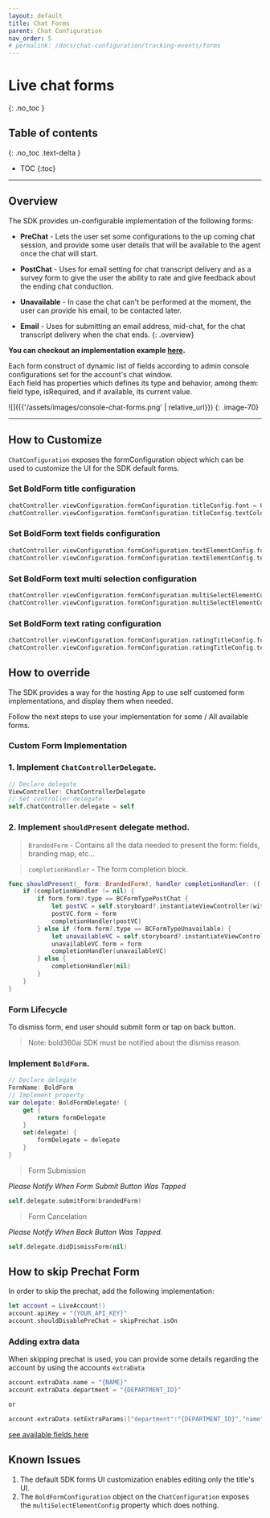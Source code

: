 ```yaml
---
layout: default
title: Chat Forms
parent: Chat Configuration
nav_order: 5
# permalink: /docs/chat-configuration/tracking-events/forms
---
```


# Live chat forms
{: .no_toc }

## Table of contents
{: .no_toc .text-delta }

- TOC
{:toc}

---

## Overview
The SDK provides un-configurable implementation of the following forms:   
- **PreChat** - Lets the user set some configurations to the up coming chat session, and provide some user details that will be available to the agent once the chat will start.

- **PostChat** - Uses for email setting for chat transcript delivery and as a survey form to give the user the ability to rate and give feedback about the ending chat conduction.

- **Unavailable** - In case the chat can't be performed at the moment, the user can provide his email, to be contacted later.

- **Email** - Uses for submitting an email address, mid-chat, for the chat transcript delivery when the chat ends.
{: .overview}

**You can checkout an implementation example [here](https://github.com/bold360ai/bold360-mobile-samples-ios/blob/master/BasicSample/BasicSample/ChatViewControllers/BoldFormViewController.swift).**

Each form construct of dynamic list of fields according to admin console configurations set for the account's chat window.  
Each field has properties which defines its type and behavior, among them: field type, isRequired, and if available, its current value.

![]({{'/assets/images/console-chat-forms.png' | relative_url}})
{: .image-70}

---

## How to Customize
`ChatConfiguration` exposes the formConfiguration object which can be used to customize the UI for the SDK default forms.

### Set BoldForm title configuration

```swift
chatController.viewConfiguration.formConfiguration.titleConfig.font = UIFont(name: "Times New Roman", size: 29.0)!
chatController.viewConfiguration.formConfiguration.titleConfig.textColor = UIColor.red
```

### Set BoldForm text fields configuration

```swift
chatController.viewConfiguration.formConfiguration.textElementConfig.font = UIFont(name: "Times New Roman", size: 14.0)!
chatController.viewConfiguration.formConfiguration.textElementConfig.textColor = UIColor.blue
```

### Set BoldForm text multi selection configuration

```swift
chatController.viewConfiguration.formConfiguration.multiSelectElementConfig.font = UIFont(name: "Times New Roman", size: 14.0)!
chatController.viewConfiguration.formConfiguration.multiSelectElementConfig.textColor = UIColor.brown
```

### Set BoldForm text rating configuration

```swift
chatController.viewConfiguration.formConfiguration.ratingTitleConfig.font = UIFont(name: "Times New Roman", size: 14.0)!
chatController.viewConfiguration.formConfiguration.ratingTitleConfig.textColor = UIColor.brown
```

## How to override
The SDK provides a way for the hosting App to use self customed form implementations, and display them when needed.

Follow the next steps to use your implementation for some / All available forms.

### Custom Form Implementation

### 1. Implement `ChatControllerDelegate`.

```swift
// Declare delegate
ViewController: ChatControllerDelegate
// Set controller delegate
self.chatController.delegate = self
```

### 2. Implement `shouldPresent` delegate method.

>`BrandedForm` - Contains all the data needed to present the form: fields, branding map, etc...

>`completionHandler` - The form completion block. 

```swift
func shouldPresent(_ form: BrandedForm!, handler completionHandler: (((UIViewController & BoldForm)?) -> Void)!) {
    if (completionHandler != nil) {
        if form.form?.type == BCFormTypePostChat {
            let postVC = self.storyboard?.instantiateViewController(withIdentifier: "postChat") as! PostChatViewController
            postVC.form = form
            completionHandler(postVC)
        } else if (form.form?.type == BCFormTypeUnavailable) {
            let unavailableVC = self.storyboard?.instantiateViewController(withIdentifier: "unavailable") as! UnavailableViewController
            unavailableVC.form = form
            completionHandler(unavailableVC)
        } else {
            completionHandler(nil)
        }
    }
}
```

### Form Lifecycle

To dismiss form, end user should submit form or tap on back button.

>Note: bold360ai SDK must be notified about the dismiss reason.

### Implement `BoldForm`.

```swift
// Declare delegate
FormName: BoldForm
// Implement property
var delegate: BoldFormDelegate! {
    get {
        return formDelegate
    }
    set(delegate) {
        formDelegate = delegate
    }
}
```

>Form Submission 

*Please Notify When Form Submit Button Was Tapped*

```swift
self.delegate.submitForm(brandedForm)
```

>Form Cancelation

*Please Notify When Back Button Was Tapped.* 

```swift
self.delegate.didDismissForm(nil)
```

## How to skip Prechat Form

In order to skip the prechat, add the following implementation:

```swift
let account = LiveAccount()
account.apiKey = "{YOUR_API_KEY}"
account.shouldDisablePreChat = skipPrechat.isOn
```

### Adding extra data

When skipping prechat is used, you can provide some details regarding the account by using the accounts `extraData`

```swift
account.extraData.name = "{NAME}"
account.extraData.department = "{DEPARTMENT_ID}"

or

account.extraData.setExtraParams(["department":"{DEPARTMENT_ID}","name": "{NAME}", "address": "{ADDRESS}"])
```

[see available fields here](https://developer.bold360.com/help/EN/Bold360API/Bold360API/c_bc_sdk_ios_core_integration_chat_session.html)

## Known Issues

1. The default SDK forms UI customization enables editing only the title's UI.
2. The `BoldFormConfiguration` object on the `ChatConfiguration` exposes the `multiSelectElementConfig` property which does nothing.
